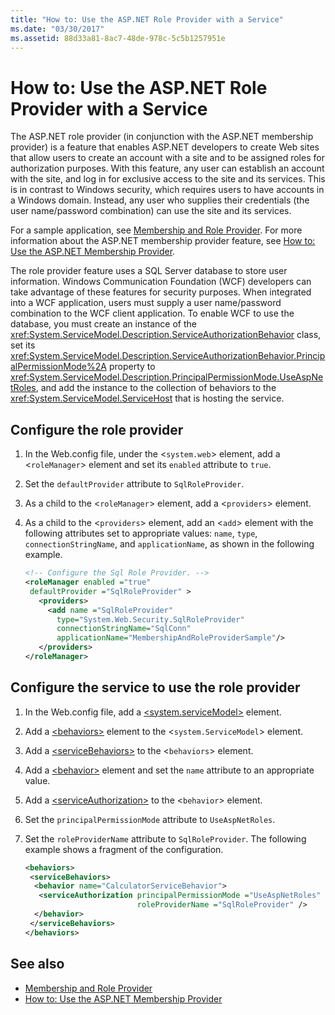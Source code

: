 ```yaml
---
title: "How to: Use the ASP.NET Role Provider with a Service"
ms.date: "03/30/2017"
ms.assetid: 88d33a81-8ac7-48de-978c-5c5b1257951e
---
```

# How to: Use the ASP.NET Role Provider with a Service

The ASP.NET role provider (in conjunction with the ASP.NET membership provider) is a feature that enables ASP.NET developers to create Web sites that allow users to create an account with a site and to be assigned roles for authorization purposes. With this feature, any user can establish an account with the site, and log in for exclusive access to the site and its services. This is in contrast to Windows security, which requires users to have accounts in a Windows domain. Instead, any user who supplies their credentials (the user name/password combination) can use the site and its services.  
  
For a sample application, see [Membership and Role Provider](../samples/membership-and-role-provider.md). For more information about the ASP.NET membership provider feature, see [How to: Use the ASP.NET Membership Provider](how-to-use-the-aspnet-membership-provider.md).  
  
The role provider feature uses a SQL Server database to store user information. Windows Communication Foundation (WCF) developers can take advantage of these features for security purposes. When integrated into a WCF application, users must supply a user name/password combination to the WCF client application. To enable WCF to use the database, you must create an instance of the <xref:System.ServiceModel.Description.ServiceAuthorizationBehavior> class, set its <xref:System.ServiceModel.Description.ServiceAuthorizationBehavior.PrincipalPermissionMode%2A> property to <xref:System.ServiceModel.Description.PrincipalPermissionMode.UseAspNetRoles>, and add the instance to the collection of behaviors to the <xref:System.ServiceModel.ServiceHost> that is hosting the service.  
  
## Configure the role provider  
  
1. In the Web.config file, under the <`system.web`> element, add a <`roleManager`> element and set its `enabled` attribute to `true`.  
  
2. Set the `defaultProvider` attribute to `SqlRoleProvider`.  
  
3. As a child to the <`roleManager`> element, add a <`providers`> element.  
  
4. As a child to the <`providers`> element, add an <`add`> element with the following attributes set to appropriate values: `name`, `type`, `connectionStringName`, and `applicationName`, as shown in the following example.  
  
    ```xml  
    <!-- Configure the Sql Role Provider. -->  
    <roleManager enabled ="true"
     defaultProvider ="SqlRoleProvider" >  
       <providers>  
         <add name ="SqlRoleProvider"
           type="System.Web.Security.SqlRoleProvider"
           connectionStringName="SqlConn"
           applicationName="MembershipAndRoleProviderSample"/>  
       </providers>  
    </roleManager>  
    ```  
  
## Configure the service to use the role provider  
  
1. In the Web.config file, add a [\<system.serviceModel>](../../configure-apps/file-schema/wcf/system-servicemodel.md) element.  
  
2. Add a [\<behaviors>](../../configure-apps/file-schema/wcf/behaviors.md) element to the <`system.ServiceModel`> element.  
  
3. Add a [\<serviceBehaviors>](../../configure-apps/file-schema/wcf/servicebehaviors.md) to the <`behaviors`> element.  
  
4. Add a [\<behavior>](../../configure-apps/file-schema/wcf/behavior-of-endpointbehaviors.md) element and set the `name` attribute to an appropriate value.  
  
5. Add a [\<serviceAuthorization>](../../configure-apps/file-schema/wcf/serviceauthorization-element.md) to the <`behavior`> element.  
  
6. Set the `principalPermissionMode` attribute to `UseAspNetRoles`.  
  
7. Set the `roleProviderName` attribute to `SqlRoleProvider`. The following example shows a fragment of the configuration.  
  
    ```xml  
    <behaviors>  
     <serviceBehaviors>  
      <behavior name="CalculatorServiceBehavior">  
       <serviceAuthorization principalPermissionMode ="UseAspNetRoles"  
                             roleProviderName ="SqlRoleProvider" />  
      </behavior>  
     </serviceBehaviors>  
    </behaviors>  
    ```  
  
## See also

- [Membership and Role Provider](../samples/membership-and-role-provider.md)
- [How to: Use the ASP.NET Membership Provider](how-to-use-the-aspnet-membership-provider.md)
